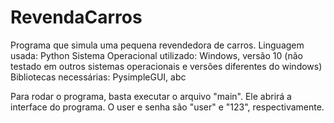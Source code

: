 # RevendaCarros
Programa que simula uma pequena revendedora de carros.
Linguagem usada: Python
Sistema Operacional utilizado: Windows, versão 10 (não testado em outros sistemas operacionais e versões diferentes do windows)
Bibliotecas necessárias: PysimpleGUI, abc

Para rodar o programa, basta executar o arquivo "main". Ele abrirá a interface do programa. O user e senha são "user" e "123", respectivamente.
